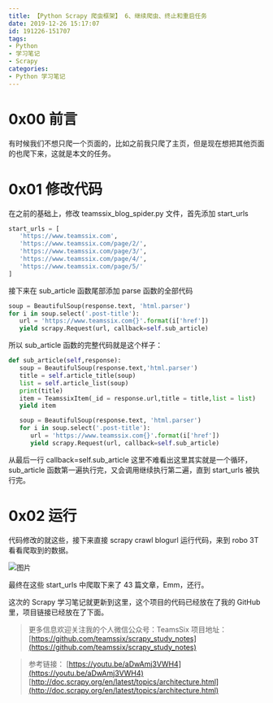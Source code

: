 ```yaml
---
title: 【Python Scrapy 爬虫框架】 6、继续爬虫、终止和重启任务
date: 2019-12-26 15:17:07
id: 191226-151707
tags:
- Python
- 学习笔记
- Scrapy
categories:
- Python 学习笔记
---
```

# 0x00 前言
有时候我们不想只爬一个页面的，比如之前我只爬了主页，但是现在想把其他页面的也爬下来，这就是本文的任务。

# 0x01 修改代码
在之前的基础上，修改 teamssix_blog_spider.py 文件，首先添加 start_urls

```python
start_urls = [
   'https://www.teamssix.com',
   'https://www.teamssix.com/page/2/',
   'https://www.teamssix.com/page/3/',
   'https://www.teamssix.com/page/4/',
   'https://www.teamssix.com/page/5/'
]
```
<!--more-->
接下来在 sub_article 函数尾部添加 parse 函数的全部代码

```python
soup = BeautifulSoup(response.text, 'html.parser')
for i in soup.select('.post-title'):
   url = 'https://www.teamssix.com{}'.format(i['href'])
   yield scrapy.Request(url, callback=self.sub_article)
```
所以 sub_article 函数的完整代码就是这个样子：

```python
def sub_article(self,response):
   soup = BeautifulSoup(response.text,'html.parser')
   title = self.article_title(soup)
   list = self.article_list(soup)
   print(title)
   item = TeamssixItem(_id = response.url,title = title,list = list)
   yield item

   soup = BeautifulSoup(response.text, 'html.parser')
   for i in soup.select('.post-title'):
      url = 'https://www.teamssix.com{}'.format(i['href'])
      yield scrapy.Request(url, callback=self.sub_article)
```
从最后一行 callback=self.sub_article 这里不难看出这里其实就是一个循环， sub_article 函数第一遍执行完，又会调用继续执行第二遍，直到 start_urls 被执行完。

# 0x02 运行
代码修改的就这些，接下来直接 scrapy crawl blogurl 运行代码，来到 robo 3T 看看爬取到的数据。

![图片](https://uploader.shimo.im/f/4C5P0BNBAy8DfwVP.png!thumbnail)

最终在这些 start_urls 中爬取下来了 43 篇文章，Emm，还行。

这次的 Scrapy 学习笔记就更新到这里，这个项目的代码已经放在了我的 GitHub 里，项目链接已经放在了下面。

>更多信息欢迎关注我的个人微信公众号：TeamsSix
>项目地址：[https://github.com/teamssix/scrapy_study_notes](https://github.com/teamssix/scrapy_study_notes)

>参考链接：
>[https://youtu.be/aDwAmj3VWH4](https://youtu.be/aDwAmj3VWH4)
>[http://doc.scrapy.org/en/latest/topics/architecture.html](http://doc.scrapy.org/en/latest/topics/architecture.html)
